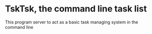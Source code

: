 # TskTsk, the command line task list

This program server to act as a basic task managing system in the command line